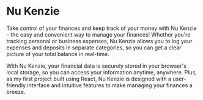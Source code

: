 # Nu Kenzie

Take control of your finances and keep track of your money with Nu Kenzie – the easy and convenient way to manage your finances! Whether you're tracking personal or business expenses, Nu Kenzie allows you to log your expenses and deposits in separate categories, so you can get a clear picture of your total balance in real-time.

With Nu Kenzie, your financial data is securely stored in your browser's local storage, so you can access your information anytime, anywhere. Plus, as my first project built using React, Nu Kenzie is designed with a user-friendly interface and intuitive features to make managing your finances a breeze.
